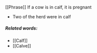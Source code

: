 [[Phrase]]
If a cow is in calf, it is pregnant

- Two of the herd were in calf

##### Related words:
- [[Calf]]
- [[Calve]]